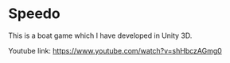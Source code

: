 # Speedo
This is a boat game which I have developed in Unity 3D.

Youtube link: https://www.youtube.com/watch?v=shHbczAGmg0

